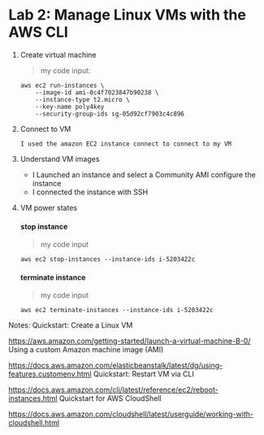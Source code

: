 # Lab 2: Manage Linux VMs with the AWS CLI


 1. Create virtual machine

    > my code input:
    ```
    aws ec2 run-instances \
        --image-id ami-0c4f7023847b90238 \
        --instance-type t2.micro \
        --key-name poly4key
        --security-group-ids sg-05d92cf7903c4c896
    ```
2. Connect to VM
    ```
    I used the amazon EC2 instance connect to connect to my VM
    ```
3. Understand VM images
    * I Launched an instance and select a Community AMI configure the instance
    * I connected the instance with SSH

4. VM power states
    #### stop instance
    > my code input
    ```
    aws ec2 stop-instances --instance-ids i-5203422c
    ```
    #### terminate instance
    > my code input
    ```
    aws ec2 terminate-instances --instance-ids i-5203422c
    ```



Notes:
Quickstart: Create a Linux VM

https://aws.amazon.com/getting-started/launch-a-virtual-machine-B-0/
Using a custom Amazon machine image (AMI)

https://docs.aws.amazon.com/elasticbeanstalk/latest/dg/using-features.customenv.html
Quickstart: Restart VM via CLI

https://docs.aws.amazon.com/cli/latest/reference/ec2/reboot-instances.html
Quickstart for AWS CloudShell

https://docs.aws.amazon.com/cloudshell/latest/userguide/working-with-cloudshell.html